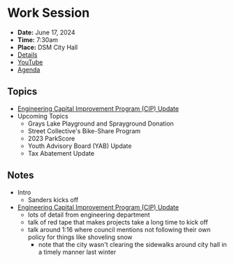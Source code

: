# Work Session

- **Date:** June 17, 2024
- **Time:** 7:30am
- **Place:** DSM City Hall
- [Details](https://www.dsm.city/citycouncil_detail_T60_R2873.php)
- [YouTube](https://youtube.com/live/cHb9B4u5J90)
- [Agenda](https://councildocs.dsm.city/agendas/2024/20240617CouncilWorkSession.pdf)

## Topics

- [Engineering Capital Improvement Program (CIP) Update](https://www.dsm.city/document_center/City%20Clerk/Work%20Sessions/2024/Engineering%20CIP%20Update.pdf)
- Upcoming Topics
    - Grays Lake Playground and Sprayground Donation
    - Street Collective's Bike-Share Program
    - 2023 ParkScore
    - Youth Advisory Board (YAB) Update
    - Tax Abatement Update 

## Notes

- Intro
    - Sanders kicks off
- [Engineering Capital Improvement Program (CIP) Update](https://www.dsm.city/document_center/City%20Clerk/Work%20Sessions/2024/Engineering%20CIP%20Update.pdf)
    - lots of detail from engineering department
    - talk of red tape that makes projects take a long time to kick off
    - talk around 1:16 where council mentions not following their own policy for things like shoveling snow
        - note that the city wasn't clearing the sidewalks around city hall in a timely manner last winter

